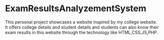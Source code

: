 # ExamResultsAnalyzementSystem
This personal project showcases a website inspired by my college website. It offers college details and student details and students can also know their exam results in this website through the technology like HTML,CSS,JS,PHP.
